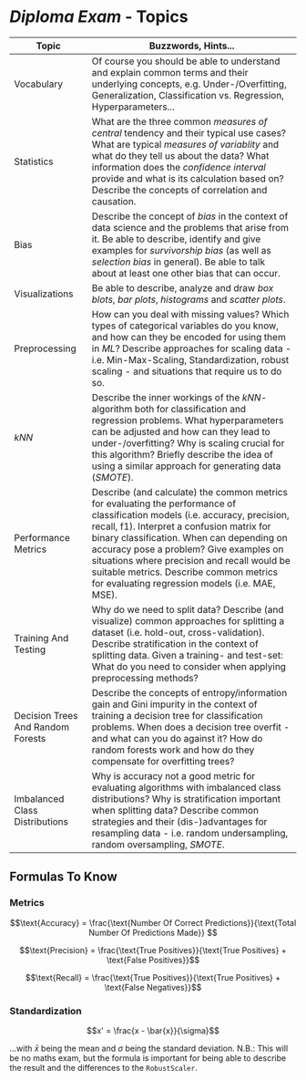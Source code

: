 # _Diploma Exam_ - Topics

|Topic|Buzzwords, Hints...|
|-|-|
|Vocabulary|Of course you should be able to understand and explain common terms and their underlying concepts, e.g. Under-/Overfitting, Generalization, Classification vs. Regression, Hyperparameters...
|Statistics|What are the three common _measures of central_ tendency and their typical use cases? What are typical _measures of variablity_ and what do they tell us about the data? What information does the _confidence interval_ provide and what is its calculation based on? Describe the concepts of correlation and causation.|
|Bias|Describe the concept of _bias_ in the context of data science and the problems that arise from it. Be able to describe, identify and give examples for _survivorship bias_ (as well as _selection bias_ in general). Be able to talk about at least one other bias that can occur.|
|Visualizations|Be able to describe, analyze and draw _box blots_, _bar plots_, _histograms_ and _scatter plots_.
|Preprocessing|How can you deal with missing values? Which types of categorical variables do you know, and how can they be encoded for using them in _ML_? Describe approaches for scaling data - i.e. Min-Max-Scaling, Standardization, robust scaling - and situations that require us to do so.|
|_kNN_|Describe the inner workings of the _kNN_-algorithm both for classification and regression problems. What hyperparameters can be adjusted and how can they lead to under-/overfitting? Why is scaling crucial for this algorithm? Briefly describe the idea of using a similar approach for generating data (_SMOTE_).|
|Performance Metrics|Describe (and calculate) the common metrics for evaluating the performance of classification models (i.e. accuracy, precision, recall, f1). Interpret a confusion matrix for binary classification. When can depending on accuracy pose a problem? Give examples on situations where precision and recall would be suitable metrics. Describe common metrics for evaluating regression models (i.e. MAE, MSE).|
|Training And Testing|Why do we need to split data? Describe (and visualize) common approaches for splitting a dataset (i.e. hold-out, cross-validation). Describe stratification in the context of splitting data. Given a training- and test-set: What do you need to consider when applying preprocessing methods?|
|Decision Trees And Random Forests|Describe the concepts of entropy/information gain and Gini impurity in the context of training a decision tree for classification problems. When does a decision tree overfit - and what can you do against it? How do random forests work and how do they compensate for overfitting trees?|
|Imbalanced Class Distributions|Why is accuracy not a good metric for evaluating algorithms with imbalanced class distributions? Why is stratification important when splitting data? Describe common strategies and their (dis-)advantages for resampling data - i.e. random undersampling, random oversampling, _SMOTE_.|

## Formulas To Know

### Metrics

$$\text{Accuracy} = \frac{\text{Number Of Correct Predictions}}{\text{Total Number Of Predictions Made}} $$

$$\text{Precision} = \frac{\text{True Positives}}{\text{True Positives} + \text{False Positives}}$$

$$\text{Recall} = \frac{\text{True Positives}}{\text{True Positives} + \text{False Negatives}}$$

### Standardization

$$x' = \frac{x - \bar{x}}{\sigma}$$

...with $\bar{x}$ being the mean and $\sigma$ being the standard deviation. N.B.: This will be no maths exam, but the formula is important for being able to describe the result and the differences to the `RobustScaler`.
